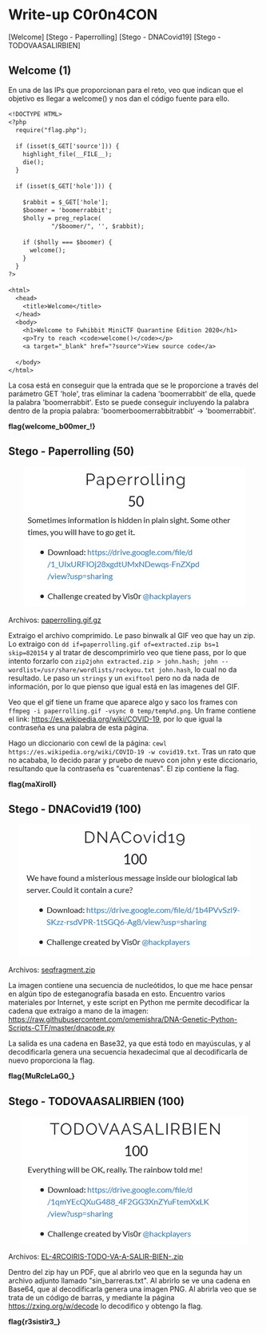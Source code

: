 # Write-up C0r0n4CON

[Welcome]
[Stego - Paperrolling]
[Stego - DNACovid19]
[Stego - TODOVAASALIRBIEN]



## Welcome (1)
En una de las IPs que proporcionan para el reto, veo que indican que el objetivo es llegar a welcome() y nos dan el código fuente para ello.

```
<!DOCTYPE HTML>
<?php
  require("flag.php");

  if (isset($_GET['source'])) {
    highlight_file(__FILE__);
    die();
  }

  if (isset($_GET['hole'])) {

    $rabbit = $_GET['hole'];
    $boomer = 'boomerrabbit';
    $holly = preg_replace(
            "/$boomer/", '', $rabbit);

    if ($holly === $boomer) {
      welcome();
    }
  }
?>

<html>
  <head>
    <title>Welcome</title>
  </head>
  <body>
    <h1>Welcome to Fwhibbit MiniCTF Quarantine Edition 2020</h1>
    <p>Try to reach <code>welcome()</code></p>
    <a target="_blank" href="?source">View source code</a>

  </body>
</html>
```

La cosa está en conseguir que la entrada que se le proporcione a través del parámetro GET 'hole', tras eliminar la cadena 'boomerrabbit' de ella, quede la palabra 'boomerrabbit'. Esto se puede conseguir incluyendo la palabra dentro de la propia palabra: 'boomerboomerrabbitrabbit' -> 'boomerrabbit'.

**flag{welcome_b00mer_<redacted>!}**


## Stego - Paperrolling (50)
<p align="center">
  <img src="images/paperrolling.png">
</p>

Archivos: <a href="challs/stego/paperrolling.gif.gz">paperrolling.gif.gz</a>

Extraigo el archivo comprimido. Le paso binwalk al GIF veo que hay un zip. Lo extraigo con `dd if=paperrolling.gif of=extracted.zip bs=1 skip=820154` y al tratar de descomprimirlo veo que tiene pass, por lo que intento forzarlo con `zip2john extracted.zip > john.hash; john --wordlist=/usr/share/wordlists/rockyou.txt john.hash`, lo cual no da resultado. Le paso un `strings` y un `exiftool` pero no da nada de información, por lo que pienso que igual está en las imagenes del GIF. 

Veo que el gif tiene un frame que aparece algo y saco los frames con `ffmpeg -i paperrolling.gif -vsync 0 temp/temp%d.png`. Un frame contiene el link: https://es.wikipedia.org/wiki/COVID-19, por lo que igual la contraseña es una palabra de esta página. 

Hago un diccionario con cewl de la página: `cewl https://es.wikipedia.org/wiki/COVID-19 -w covid19.txt`. Tras un rato que no acababa, lo decido parar y pruebo de nuevo con john y este diccionario, resultando que la contraseña es "cuarentenas". El zip contiene la flag.

**flag{maXiroll<censored>}**


## Stego - DNACovid19 (100)
<p align="center">
  <img src="images/dnacovid19.png">
</p>

Archivos: <a href="challs/stego/seqfragment.zip">seqfragment.zip</a>

La imagen contiene una secuencia de nucleótidos, lo que me hace pensar en algún tipo de esteganografía basada en esto. Encuentro varios materiales por Internet, y este script en Python me permite decodificar la cadena que extraigo a mano de la imagen: https://raw.githubusercontent.com/omemishra/DNA-Genetic-Python-Scripts-CTF/master/dnacode.py

La salida es una cadena en Base32, ya que está todo en mayúsculas, y al decodificarla genera una secuencia hexadecimal que al decodificarla de nuevo proporciona la flag.

**flag{MuRcIeLaG0_<censored>}**


## Stego - TODOVAASALIRBIEN (100)
<p align="center">
  <img src="images/todovaasalirbien.png">
</p>

Archivos: <a href="challs/stego/EL-4RCOIRIS-TODO-VA-A-SALIR-BIEN-.zip">EL-4RCOIRIS-TODO-VA-A-SALIR-BIEN-.zip</a>

Dentro del zip hay un PDF, que al abrirlo veo que en la segunda hay un archivo adjunto llamado "sin_barreras.txt". Al abrirlo se ve una cadena en Base64, que al decodificarla genera una imagen PNG. Al abrirla veo que se trata de un código de barras, y mediante la página https://zxing.org/w/decode lo decodifico y obtengo la flag.

**flag{r3sistir3_<censored>}**

